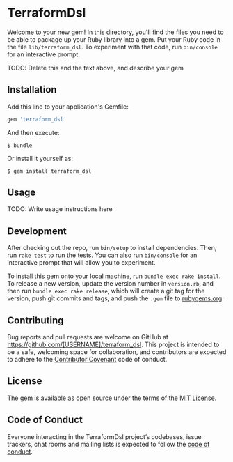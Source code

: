 # TerraformDsl

Welcome to your new gem! In this directory, you'll find the files you need to be able to package up your Ruby library into a gem. Put your Ruby code in the file `lib/terraform_dsl`. To experiment with that code, run `bin/console` for an interactive prompt.

TODO: Delete this and the text above, and describe your gem

## Installation

Add this line to your application's Gemfile:

```ruby
gem 'terraform_dsl'
```

And then execute:

    $ bundle

Or install it yourself as:

    $ gem install terraform_dsl

## Usage

TODO: Write usage instructions here

## Development

After checking out the repo, run `bin/setup` to install dependencies. Then, run `rake test` to run the tests. You can also run `bin/console` for an interactive prompt that will allow you to experiment.

To install this gem onto your local machine, run `bundle exec rake install`. To release a new version, update the version number in `version.rb`, and then run `bundle exec rake release`, which will create a git tag for the version, push git commits and tags, and push the `.gem` file to [rubygems.org](https://rubygems.org).

## Contributing

Bug reports and pull requests are welcome on GitHub at https://github.com/[USERNAME]/terraform_dsl. This project is intended to be a safe, welcoming space for collaboration, and contributors are expected to adhere to the [Contributor Covenant](http://contributor-covenant.org) code of conduct.

## License

The gem is available as open source under the terms of the [MIT License](https://opensource.org/licenses/MIT).

## Code of Conduct

Everyone interacting in the TerraformDsl project’s codebases, issue trackers, chat rooms and mailing lists is expected to follow the [code of conduct](https://github.com/[USERNAME]/terraform_dsl/blob/master/CODE_OF_CONDUCT.md).
